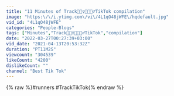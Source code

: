 ```yaml
---
title: "11 Minutes of Track🏃🏿‍♀️✨🏃🏼‍♂️TikTok compilation"
image: "https:\/\/i.ytimg.com\/vi\/4L1qO48jWFE\/hqdefault.jpg"
vid_id: "4L1qO48jWFE"
categories: "People-Blogs"
tags: ["Minutes","Track🏃🏿‍♀️✨🏃🏼‍♂️TikTok","compilation"]
date: "2022-03-27T00:27:39+03:00"
vid_date: "2021-04-13T20:53:32Z"
duration: "PT11M2S"
viewcount: "304539"
likeCount: "4200"
dislikeCount: ""
channel: "Best Tik Tok"
---
```

{% raw %}#runners #TrackTikTok{% endraw %}
